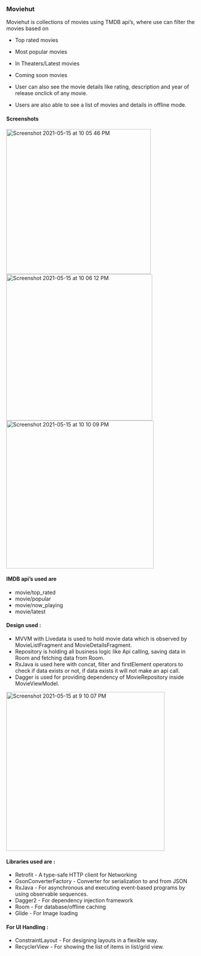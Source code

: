 ### Moviehut

Moviehut is collections of movies using TMDB api’s, where use can filter the movies based on 
- Top rated movies
- Most popular movies
- In Theaters/Latest movies
- Coming soon movies
 
- User can also see the movie details like rating, description and year of release onclick of any movie. 
- Users are also able to see a list of movies and details in offline mode.

#### Screenshots
<img width="385" alt="Screenshot 2021-05-15 at 10 05 46 PM" src="https://user-images.githubusercontent.com/7497436/118371470-6b1cc180-b5ca-11eb-9581-d5294d7b6f6d.png"> <img width="389" alt="Screenshot 2021-05-15 at 10 06 12 PM" src="https://user-images.githubusercontent.com/7497436/118371479-6fe17580-b5ca-11eb-98ea-e092b629bfee.png"> <img width="393" alt="Screenshot 2021-05-15 at 10 10 09 PM" src="https://user-images.githubusercontent.com/7497436/118371482-7112a280-b5ca-11eb-9550-f84e599e946e.png">


#### IMDB api’s used are 
- movie/top_rated
- movie/popular
- movie/now_playing
- movie/latest

#### Design used : 
- MVVM with Livedata is used to hold movie data which is observed by MovieListFragment and MovieDetailsFragment.
- Repository is holding all business logic like Api calling, saving data in Room and fetching data from Room.
- RxJava is used here with concat, filter and firstElement operators to check if data exists or not, if data exists it will not make an api call.
- Dagger is used for providing dependency of MovieRepository inside MovieViewModel.

<img width="422" alt="Screenshot 2021-05-15 at 9 10 07 PM" src="https://user-images.githubusercontent.com/7497436/118370248-7b31a280-b5c4-11eb-8075-4decf3b9ab9e.png">

#### Libraries used are :
- Retrofit - A type-safe HTTP client for Networking
- GsonConverterFactory - Converter for serialization to and from JSON
- RxJava - For asynchronous and executing event-based programs by using observable sequences.
- Dagger2 - For dependency injection framework
- Room - For database/offline caching
- Glide - For Image loading


#### For UI Handling : 
- ConstraintLayout - For designing layouts in a flexible way.
- RecyclerView - For showing the list of items in list/grid view.





